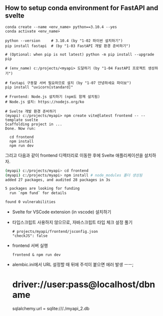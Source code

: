 

## How to setup conda environment for FastAPI and svelte

``` Shell
conda create --name <env_name> python==3.10.4 --yes
conda activate <env_name>

python --version     # 3.10.4 (by "1-02 파이썬 설치하기")
pip install fastapi  # (by "1-03 FastAPI 개발 환경 준비하기")

# (Optional: when pip is not latest) python -m pip install --upgrade pip

# (env_name) c:/projects/<myapi> 도달하기 (by "1-04 FastAPI 프로젝트 생성하기")

# fastapi 구동할 서버 필요하므로 설치 (by "1-07 안녕하세요 파이보")
pip install "uvicorn[standard]"

```


``` Shell
# Frontend: Node.js 설치하기 (npm도 함께 설치됨)
# Node.js 설치: https://nodejs.org/ko

# Svelte 개발 환경 준비하기
(myapi) c:/projects/myapi> npm create vite@latest frontend -- --template svelte
Scaffolding project in ... 
Done. Now run:

  cd frontend
  npm install
  npm run dev
```

그리고 다음과 같이 frontend 디렉터리로 이동한 후에 Svelte 애플리케이션을 설치하자.

``` Bash
(myapi) c:/projects/myapi> cd frontend
(myapi) c:/projects/myapi> npm install # node_modules 폴더 생성됨
added 27 packages, and audited 28 packages in 3s

5 packages are looking for funding
  run `npm fund` for details

found 0 vulnerabilities
```

* Svelte for VSCode extension (in vscode) 설치하기
* 타입스크립트 사용하지 않으므로, 자바스크립트 타입 체크 설정 풀기
  ``` Shell
  # projects/myapi/frontend/jsconfig.json
  "checkJS": false
  ```

* frontend 서버 실행
  ``` Shell
  frontend & npm run dev
  ```

* alembic.ini에서 URL 설정할 때 뒤에 주석이 붙으면 에러 발생 ㅡㅡ;
  # driver://user:pass@localhost/dbname
  sqlalchemy.url = sqlite:///./myapi_2.db